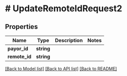 # # UpdateRemoteIdRequest2

## Properties

Name | Type | Description | Notes
------------ | ------------- | ------------- | -------------
**payor_id** | **string** |  |
**remote_id** | **string** |  |

[[Back to Model list]](../../README.md#models) [[Back to API list]](../../README.md#endpoints) [[Back to README]](../../README.md)
